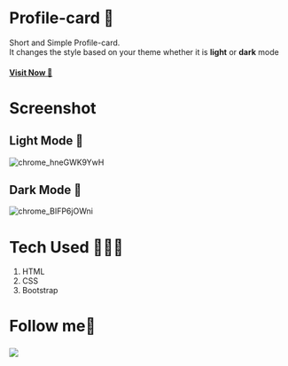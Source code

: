 # Profile-card 👀
Short and Simple Profile-card. \
It changes the style based on your theme whether it is **light** or **dark** mode

#### [Visit Now 🚀](https://shubhamashish33.github.io/Profile-card/)

# Screenshot 
## Light Mode 🤍
![chrome_hneGWK9YwH](https://user-images.githubusercontent.com/78084828/141645625-0d1ac335-b0a9-47fe-b5a6-389a7444bbbc.png)

## Dark Mode 🖤
![chrome_BIFP6jOWni](https://user-images.githubusercontent.com/78084828/141645633-5c13586d-ab08-410f-a9df-14a3404271b4.png)


# Tech Used 👨🏻‍💻
1. HTML
2. CSS
3. Bootstrap

# Follow me🌟

### [![](https://img.shields.io/twitter/follow/imaashish_?style=social)](https://twitter.com/imaashish_)
